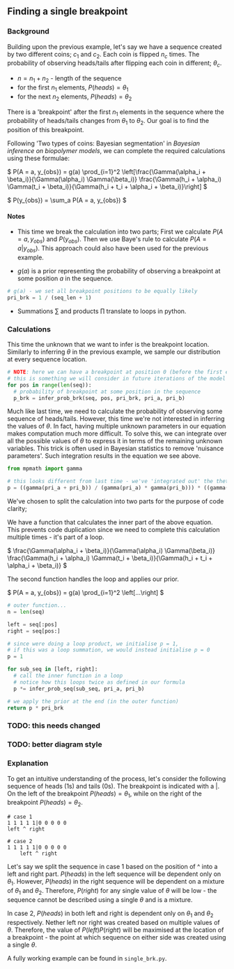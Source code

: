 ## Finding a single breakpoint

### Background

Building upon the previous example, let's say we have a sequence created by two different coins; $c_1$ and $c_2$. Each coin is flipped $n_c$ times. The probability of observing heads/tails after flipping each coin in different; $\theta_c$.

- $n = n_1 + n_2$ - length of the sequence
- for the first $n_1$ elements, $P(heads) = \theta_1$
- for the next $n_2$ elements, $P(heads) = \theta_2$

There is a 'breakpoint' after the first $n_1$ elements in the sequence where the probability of heads/tails changes from $\theta_1$ to $\theta_2$. Our goal is to find the position of this breakpoint.

Following 'Two types of coins: Bayesian segmentation' in *Bayesian inference on biopolymer models*, we can complete the required calculations using these formulae:

$
P(A = a, y_{obs}) = g(a) \prod_{i=1}^2 \left[\frac{\Gamma(\alpha_i + \beta_i)}{\Gamma(\alpha_i) \Gamma(\beta_i)} \frac{\Gamma(h_i + \alpha_i) \Gamma(t_i + \beta_i)}{\Gamma(h_i + t_i + \alpha_i + \beta_i)}\right]
$

$
P(y_{obs}) = \sum_a P(A = a, y_{obs})
$

#### Notes

- This time we break the calculation into two parts; First we calculate $P(A = a, y_{obs})$ and $P(y_{obs})$. Then we use Baye's rule to calculate $P(A = a | y_{obs})$. This approach could also have been used for the previous example.

- $g(a)$ is a prior representing the probability of observing a breakpoint at some position $a$ in the sequence.

```py
# g(a) - we set all breakpoint positions to be equally likely
pri_brk = 1 / (seq_len + 1)
```

- Summations $\sum$ and products $\prod$ translate to loops in python.

### Calculations

This time the unknown that we want to infer is the breakpoint location. Similarly to inferring $\theta$ in the previous example, we sample our distribution at every sequence location.

```py
# NOTE: here we can have a breakpoint at position 0 (before the first element)
# this is something we will consider in future iterations of the model
for pos in range(len(seq)):
  # probability of breakpoint at some position in the sequence
  p_brk = infer_prob_brk(seq, pos, pri_brk, pri_a, pri_b)
```

Much like last time, we need to calculate the probability of observing some sequence of heads/tails. However, this time we're not interested in inferring the values of $\theta$. In fact, having multiple unknown parameters in our equation makes computation much more difficult. To solve this, we can integrate over all the possible values of $\theta$ to express it in terms of the remaining unknown variables. This trick is often used in Bayesian statistics to remove 'nuisance parameters'. Such integration results in the equation we see above.

```py
from mpmath import gamma

# this looks different from last time - we've 'integrated out' the theta parameters
p = ((gamma(pri_a + pri_b)) / (gamma(pri_a) * gamma(pri_b))) * ((gamma(heads + pri_a) * gamma(tails + pri_b)) / (gamma(n + pri_a + pri_b)))
```

We've chosen to split the calculation into two parts for the purpose of code clarity;

We have a function that calculates the inner part of the above equation. This prevents code duplication since we need to complete this calculation multiple times - it's part of a loop.

$
\frac{\Gamma(\alpha_i + \beta_i)}{\Gamma(\alpha_i) \Gamma(\beta_i)} \frac{\Gamma(h_i + \alpha_i) \Gamma(t_i + \beta_i)}{\Gamma(h_i + t_i + \alpha_i + \beta_i)}
$

The second function handles the loop and applies our prior.

$
P(A = a, y_{obs}) = g(a) \prod_{i=1}^2 \left[...\right]
$

```py
# outer function...
n = len(seq)

left = seq[:pos]
right = seq[pos:]

# since were doing a loop product, we initialise p = 1,
# if this was a loop summation, we would instead initialise p = 0
p = 1

for sub_seq in [left, right]:
  # call the inner function in a loop
  # notice how this loops twice as defined in our formula
  p *= infer_prob_seq(sub_seq, pri_a, pri_b)

# we apply the prior at the end (in the outer function)
return p * pri_brk
```

### TODO: this needs changed
### TODO: better diagram style

### Explanation

To get an intuitive understanding of the process, let's consider the following sequence of heads (1s) and tails (0s). The breakpoint is indicated with a |. On the left of the breakpoint $P(heads) = \theta_1$, while on the right of the breakpoint $P(heads) = \theta_2$.

```
# case 1
1 1 1 1 1|0 0 0 0 0
left ^ right

# case 2
1 1 1 1 1|0 0 0 0 0
    left ^ right
```

Let's say we split the sequence in case 1 based on the position of ^ into a left and right part. $P(heads)$ in the left sequence will be dependent only on $\theta_1$. However, $P(heads)$ in the right sequence will be dependent on a mixture of $\theta_1$ and $\theta_2$. Therefore, $P(right)$ for any single value of $\theta$ will be low - the sequence cannot be described using a single $\theta$ and is a mixture.

In case 2, $P(heads)$ in both left and right is dependent only on $\theta_1$ and $\theta_2$ respectively. Nether left nor right was created based on multiple values of $\theta$. Therefore, the value of $P(left) P(right)$ will be maximised at the location of a breakpoint - the point at which sequence on either side was created using a single $\theta$.

A fully working example can be found in `single_brk.py`.
